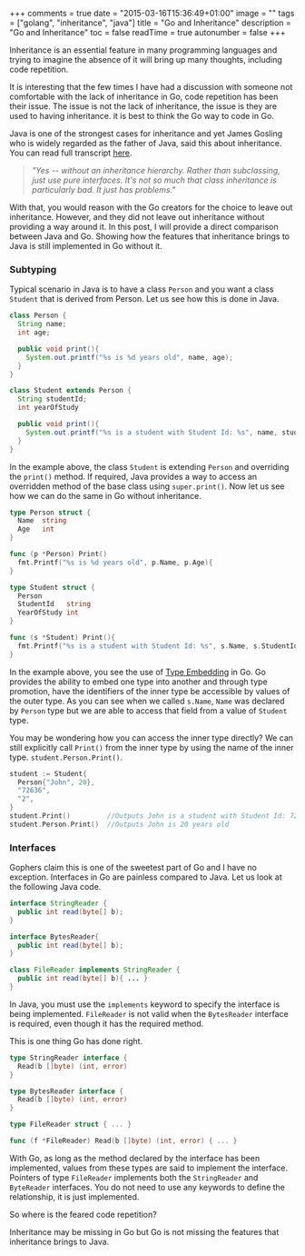 +++
comments = true
date = "2015-03-16T15:36:49+01:00"
image = ""
tags = ["golang", "inheritance", "java"]
title = "Go and Inheritance"
description = "Go and Inheritance"
toc =  false
readTime = true
autonumber = false
+++

Inheritance is an essential feature in many programming languages and trying to imagine the absence of it will bring up many thoughts, including code repetition.

It is interesting that the few times I have had a discussion with someone not comfortable with the lack of inheritance in Go, code repetition has been their issue. The issue is not the lack of inheritance, the issue is they are used to having inheritance. it is best to think the Go way to code in Go.

Java is one of the strongest cases for inheritance and yet James Gosling who is widely regarded as the father of Java, said this about inheritance. You can read full transcript [here](http://www.artima.com/intv/gosling3P.html).

> _"Yes -- without an inheritance hierarchy. Rather than subclassing, just use pure interfaces. It's not so much that class inheritance is particularly bad. It just has problems."_

With that, you would reason with the Go creators for the choice to leave out inheritance. However, and they did not leave out inheritance without providing a way around it. In this post, I will provide a direct comparison between Java and Go. Showing how the features that inheritance brings to Java is still implemented in Go without it.

### Subtyping

Typical scenario in Java is to have a class `Person` and you want a class `Student` that is derived from Person. Let us see how this is done in Java.

```java
class Person {
  String name;
  int age;

  public void print(){
    System.out.printf("%s is %d years old", name, age);
  }
}

class Student extends Person {
  String studentId;
  int yearOfStudy

  public void print(){
    System.out.printf("%s is a student with Student Id: %s", name, studentId)
  }
}
```

In the example above, the class `Student` is extending `Person` and overriding the `print()` method. If required, Java provides a way to access an overridden method of the base class using `super.print()`. Now let us see how we can do the same in Go without inheritance.
```go
type Person struct {
  Name  string
  Age   int
}

func (p *Person) Print()
  fmt.Printf("%s is %d years old", p.Name, p.Age){
}

type Student struct {
  Person
  StudentId   string
  YearOfStudy int
}

func (s *Student) Print(){
  fmt.Printf("%s is a student with Student Id: %s", s.Name, s.StudentId)
}
```

In the example above, you see the use of [Type Embedding](https://golang.org/doc/effective_go.html#embedding) in Go. Go provides the ability to embed one type into another and through type promotion, have the identifiers of the inner type be accessible by values of the outer type. As you can see when we called `s.Name`, `Name` was declared by `Person` type but we are able to access that field  from a value of `Student` type.

You may be wondering how you can access the inner type directly? We can still explicitly call `Print()` from the inner type by using the name of the inner type. `student.Person.Print()`.

```go
student := Student{
  Person{"John", 20},
  "72636",
  "2",
}
student.Print()         //Outputs John is a student with Student Id: 72636
student.Person.Print()  //Outputs John is 20 years old
```

### Interfaces
Gophers claim this is one of the sweetest part of Go and I have no exception. Interfaces in Go are painless compared to Java. Let us look at the following Java code.

```java
interface StringReader {
  public int read(byte[] b);
}

interface BytesReader{
  public int read(byte[] b);
}

class FileReader implements StringReader {
  public int read(byte[] b){ ... }
}
```

In Java, you must use the `implements` keyword to specify the interface is being implemented. `FileReader` is not valid when the `BytesReader` interface is required, even though it has the required method.

This is one thing Go has done right.

```go
type StringReader interface {
  Read(b []byte) (int, error)
}

type BytesReader interface {
  Read(b []byte) (int, error)
}

type FileReader struct { ... }

func (f *FileReader) Read(b []byte) (int, error) { ... }
```

With Go, as long as the method declared by the interface has been implemented, values from these types are said to implement the interface. Pointers of type `FileReader` implements both the `StringReader` and `ByteReader` interfaces. You do not need to use any keywords to define the relationship, it  is just implemented.

So where is the feared code repetition?

Inheritance may be missing in Go but Go is not missing the features that inheritance brings to Java.

